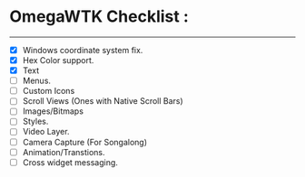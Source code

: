 # OmegaWTK Checklist :

---

- [x] Windows coordinate system fix.
- [x]  Hex Color support.
- [x]  Text
- [ ]  Menus.
- [ ] Custom Icons
- [ ]  Scroll Views (Ones with Native Scroll Bars)
- [ ]  Images/Bitmaps
- [ ]  Styles.
- [ ]  Video Layer.
- [ ]  Camera Capture (For Songalong)
- [ ]  Animation/Transtions.
- [ ]  Cross widget messaging.
